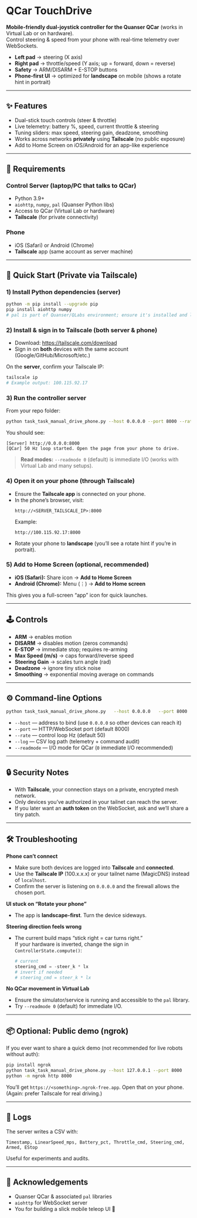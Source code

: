 # QCar TouchDrive

**Mobile-friendly dual-joystick controller for the Quanser QCar** (works in Virtual Lab or on hardware).  
Control steering & speed from your phone with real-time telemetry over WebSockets.

- **Left pad** → steering (X axis)  
- **Right pad** → throttle/speed (Y axis; up = forward, down = reverse)  
- **Safety** → ARM/DISARM + E-STOP buttons  
- **Phone-first UI** → optimized for **landscape** on mobile (shows a rotate hint in portrait)

---

## ✨ Features

- Dual-stick touch controls (steer & throttle)
- Live telemetry: battery %, speed, current throttle & steering
- Tuning sliders: max speed, steering gain, deadzone, smoothing
- Works across networks **privately** using **Tailscale** (no public exposure)
- Add to Home Screen on iOS/Android for an app-like experience

---

## 🧰 Requirements

### Control Server (laptop/PC that talks to QCar)
- Python 3.9+  
- `aiohttp`, `numpy`, `pal` (Quanser Python libs)
- Access to QCar (Virtual Lab or hardware)
- **Tailscale** (for private connectivity)

### Phone
- iOS (Safari) or Android (Chrome)
- **Tailscale** app (same account as server machine)

---

## 🚀 Quick Start (Private via Tailscale)

### 1) Install Python dependencies (server)
```bash
python -m pip install --upgrade pip
pip install aiohttp numpy
# pal is part of Quanser/QLabs environment; ensure it's installed and licensed
```

### 2) Install & sign in to Tailscale (both server & phone)
- Download: https://tailscale.com/download  
- Sign in on **both** devices with the same account (Google/GitHub/Microsoft/etc.)

On the **server**, confirm your Tailscale IP:
```bash
tailscale ip
# Example output: 100.115.92.17
```

### 3) Run the controller server
From your repo folder:
```bash
python task_task_manual_drive_phone.py --host 0.0.0.0 --port 8000 --rate 50
```
You should see:
```
[Server] http://0.0.0.0:8000
[QCar] 50 Hz loop started. Open the page from your phone to drive.
```

> **Read modes:** `--readmode 0` (default) is immediate I/O (works with Virtual Lab and many setups).

### 4) Open it on your phone (through Tailscale)
- Ensure the **Tailscale app** is connected on your phone.
- In the phone’s browser, visit:
  ```
  http://<SERVER_TAILSCALE_IP>:8000
  ```
  Example:
  ```
  http://100.115.92.17:8000
  ```
- Rotate your phone to **landscape** (you’ll see a rotate hint if you’re in portrait).

### 5) Add to Home Screen (optional, recommended)
- **iOS (Safari):** Share icon → **Add to Home Screen**
- **Android (Chrome):** Menu (⋮) → **Add to Home screen**

This gives you a full-screen “app” icon for quick launches.

---

## 🕹️ Controls

- **ARM** → enables motion  
- **DISARM** → disables motion (zeros commands)  
- **E-STOP** → immediate stop; requires re-arming  
- **Max Speed (m/s)** → caps forward/reverse speed  
- **Steering Gain** → scales turn angle (rad)  
- **Deadzone** → ignore tiny stick noise  
- **Smoothing** → exponential moving average on commands

---

## ⚙️ Command-line Options

```bash
python task_task_manual_drive_phone.py   --host 0.0.0.0   --port 8000   --rate 50   --log manual_drive_log.csv   --readmode 0
```

- `--host` — address to bind (use `0.0.0.0` so other devices can reach it)
- `--port` — HTTP/WebSocket port (default 8000)
- `--rate` — control loop Hz (default 50)
- `--log` — CSV log path (telemetry + command audit)
- `--readmode` — I/O mode for QCar (`0` immediate I/O recommended)

---

## 🔒 Security Notes

- With **Tailscale**, your connection stays on a private, encrypted mesh network.  
- Only devices you’ve authorized in your tailnet can reach the server.  
- If you later want an **auth token** on the WebSocket, ask and we’ll share a tiny patch.

---

## 🛠️ Troubleshooting

**Phone can’t connect**
- Make sure both devices are logged into **Tailscale** and **connected**.
- Use the **Tailscale IP** (100.x.x.x) or your tailnet name (MagicDNS) instead of `localhost`.
- Confirm the server is listening on `0.0.0.0` and the firewall allows the chosen port.

**UI stuck on “Rotate your phone”**
- The app is **landscape-first**. Turn the device sideways.

**Steering direction feels wrong**
- The current build maps “stick right = car turns right.”  
  If your hardware is inverted, change the sign in `ControllerState.compute()`:
  ```python
  # current
  steering_cmd = -steer_k * lx
  # invert if needed
  # steering_cmd = steer_k * lx
  ```

**No QCar movement in Virtual Lab**
- Ensure the simulator/service is running and accessible to the `pal` library.
- Try `--readmode 0` (default) for immediate I/O.

---

## 📦 Optional: Public demo (ngrok)

If you ever want to share a quick demo (not recommended for live robots without auth):

```bash
pip install ngrok
python task_task_manual_drive_phone.py --host 127.0.0.1 --port 8000
python -m ngrok http 8000
```

You’ll get `https://<something>.ngrok-free.app`. Open that on your phone.  
(Again: prefer Tailscale for real driving.)

---

## 🧪 Logs

The server writes a CSV with:
```
Timestamp, LinearSpeed_mps, Battery_pct, Throttle_cmd, Steering_cmd, Armed, EStop
```
Useful for experiments and audits.

---

## 🙏 Acknowledgements

- Quanser QCar & associated `pal` libraries  
- `aiohttp` for WebSocket server  
- You for building a slick mobile teleop UI 🚀
